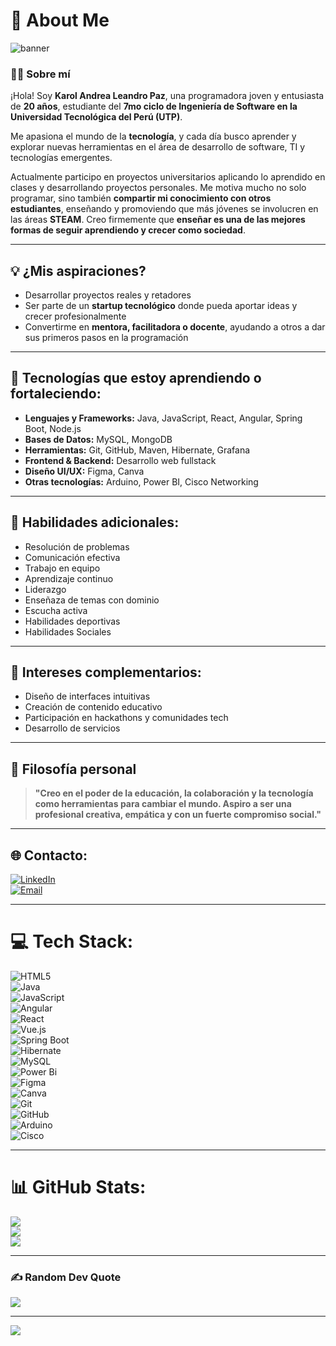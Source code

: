 # 💫 About Me

![banner](https://i.pinimg.com/originals/f2/50/cb/f250cb371b25062b5d1b508a0574aed1.gif)

### 👩‍💻 Sobre mí

¡Hola! Soy **Karol Andrea Leandro Paz**, una programadora joven y entusiasta de **20 años**, estudiante del **7mo ciclo de Ingeniería de Software en la Universidad Tecnológica del Perú (UTP)**.  

Me apasiona el mundo de la **tecnología**, y cada día busco aprender y explorar nuevas herramientas en el área de desarrollo de software, TI y tecnologías emergentes.  

Actualmente participo en proyectos universitarios aplicando lo aprendido en clases y desarrollando proyectos personales. Me motiva mucho no solo programar, sino también **compartir mi conocimiento con otros estudiantes**, enseñando y promoviendo que más jóvenes se involucren en las áreas **STEAM**. Creo firmemente que **enseñar es una de las mejores formas de seguir aprendiendo y crecer como sociedad**.

---

## 💡 ¿Mis aspiraciones?

- Desarrollar proyectos reales y retadores  
- Ser parte de un **startup tecnológico** donde pueda aportar ideas y crecer profesionalmente  
- Convertirme en **mentora, facilitadora o docente**, ayudando a otros a dar sus primeros pasos en la programación  

---

## 🚀 Tecnologías que estoy aprendiendo o fortaleciendo:

- **Lenguajes y Frameworks:** Java, JavaScript, React, Angular, Spring Boot, Node.js  
- **Bases de Datos:** MySQL, MongoDB  
- **Herramientas:** Git, GitHub, Maven, Hibernate, Grafana  
- **Frontend & Backend:** Desarrollo web fullstack  
- **Diseño UI/UX:** Figma, Canva  
- **Otras tecnologías:** Arduino, Power BI, Cisco Networking  

---

## 🧠 Habilidades adicionales:

- Resolución de problemas  
- Comunicación efectiva  
- Trabajo en equipo  
- Aprendizaje continuo  
- Liderazgo 
- Enseñaza de temas con dominio
- Escucha activa
- Habilidades deportivas
- Habilidades Sociales

---

## 🎨 Intereses complementarios:

- Diseño de interfaces intuitivas  
- Creación de contenido educativo  
- Participación en hackathons y comunidades tech  
- Desarrollo de servicios 

---

## 🌱 Filosofía personal

> **"Creo en el poder de la educación, la colaboración y la tecnología como herramientas para cambiar el mundo. Aspiro a ser una profesional creativa, empática y con un fuerte compromiso social."**

---

## 🌐 Contacto:

[![LinkedIn](https://img.shields.io/badge/LinkedIn-%230077B5.svg?logo=linkedin&logoColor=white)](https://www.linkedin.com/in/karolandrea-leandro-paz/)  
[![Email](https://img.shields.io/badge/Email-D14836?logo=gmail&logoColor=white)](mailto:karoleandropaz@gmail.com)

---

# 💻 Tech Stack:

![HTML5](https://img.shields.io/badge/html5-%23E34F26.svg?style=for-the-badge&logo=html5&logoColor=white)  
![Java](https://img.shields.io/badge/java-%23ED8B00.svg?style=for-the-badge&logo=openjdk&logoColor=white)  
![JavaScript](https://img.shields.io/badge/javascript-%23323330.svg?style=for-the-badge&logo=javascript&logoColor=%23F7DF1E)  
![Angular](https://img.shields.io/badge/angular-%23DD0031.svg?style=for-the-badge&logo=angular&logoColor=white)  
![React](https://img.shields.io/badge/react-%2320232a.svg?style=for-the-badge&logo=react&logoColor=%2361DAFB)  
![Vue.js](https://img.shields.io/badge/vue.js-%2335495e.svg?style=for-the-badge&logo=vuedotjs&logoColor=%234FC08D)  
![Spring Boot](https://img.shields.io/badge/springboot-%236DB33F.svg?style=for-the-badge&logo=springboot&logoColor=white)  
![Hibernate](https://img.shields.io/badge/Hibernate-59666C?style=for-the-badge&logo=Hibernate&logoColor=white)  
![MySQL](https://img.shields.io/badge/mysql-4479A1.svg?style=for-the-badge&logo=mysql&logoColor=white)  
![Power Bi](https://img.shields.io/badge/power_bi-F2C811?style=for-the-badge&logo=powerbi&logoColor=black)  
![Figma](https://img.shields.io/badge/figma-%23F24E1E.svg?style=for-the-badge&logo=figma&logoColor=white)  
![Canva](https://img.shields.io/badge/Canva-%2300C4CC.svg?style=for-the-badge&logo=Canva&logoColor=white)  
![Git](https://img.shields.io/badge/git-%23F05033.svg?style=for-the-badge&logo=git&logoColor=white)  
![GitHub](https://img.shields.io/badge/github-%23121011.svg?style=for-the-badge&logo=github&logoColor=white)  
![Arduino](https://img.shields.io/badge/-Arduino-00979D?style=for-the-badge&logo=Arduino&logoColor=white)  
![Cisco](https://img.shields.io/badge/cisco-%23049fd9.svg?style=for-the-badge&logo=cisco&logoColor=black)

---

# 📊 GitHub Stats:

![](https://github-readme-stats.vercel.app/api?username=LeandroPaz2005&theme=dark&hide_border=false&include_all_commits=false&count_private=false)  
![](https://nirzak-streak-stats.vercel.app/?user=LeandroPaz2005&theme=dark&hide_border=false)  
![](https://github-readme-stats.vercel.app/api/top-langs/?username=LeandroPaz2005&theme=dark&hide_border=false&include_all_commits=false&count_private=false&layout=compact)

---

### ✍️ Random Dev Quote

![](https://quotes-github-readme.vercel.app/api?type=horizontal&theme=radical)

---

[![](https://visitcount.itsvg.in/api?id=LeandroPaz2005&icon=0&color=0)](https://visitcount.itsvg.in)

<!-- Proudly created with GPRM ( https://gprm.itsvg.in ) -->
